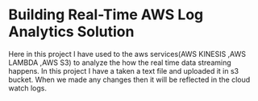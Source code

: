 # Building Real-Time AWS Log Analytics Solution
Here in this project I have used to the aws services(AWS KINESIS ,AWS LAMBDA ,AWS S3) to analyze the how the real time data streaming happens.
In this project I have a taken a text file and uploaded it in s3 bucket.
When we made any changes then it will be reflected in the cloud watch logs.
